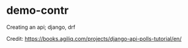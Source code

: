 # demo-contr

Creating an api; django, drf

Credit: https://books.agiliq.com/projects/django-api-polls-tutorial/en/
